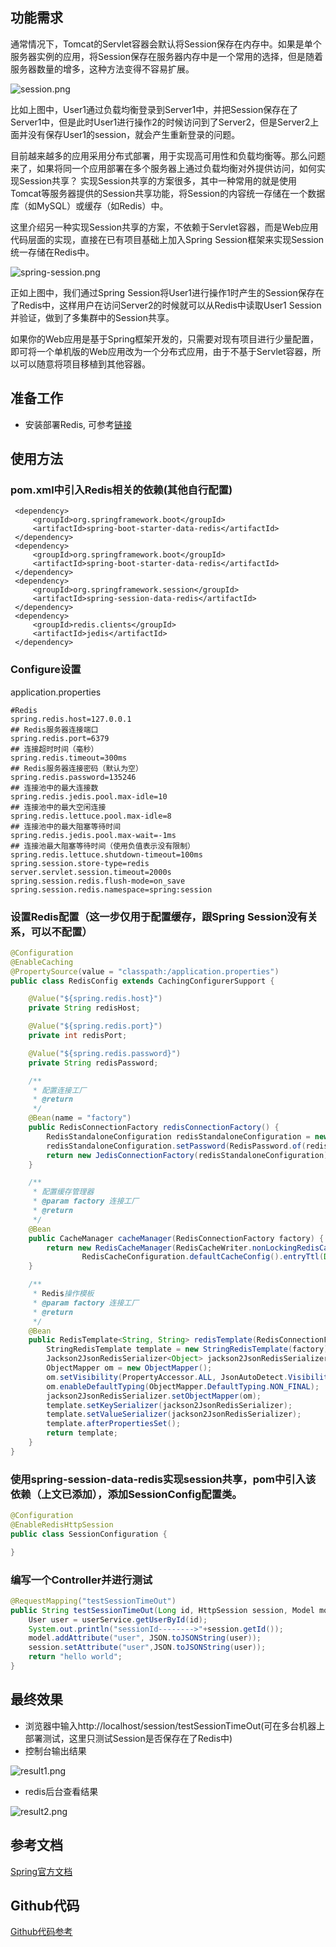 ## 功能需求
通常情况下，Tomcat的Servlet容器会默认将Session保存在内存中。如果是单个服务器实例的应用，将Session保存在服务器内存中是一个常用的选择，但是随着服务器数量的增多，这种方法变得不容易扩展。

![session.png](https://github.com/guangxush/iTechHeart/blob/master/image/Redis/redis1.png)

比如上图中，User1通过负载均衡登录到Server1中，并把Session保存在了Server1中，但是此时User1进行操作2的时候访问到了Server2，但是Server2上面并没有保存User1的session，就会产生重新登录的问题。

目前越来越多的应用采用分布式部署，用于实现高可用性和负载均衡等。那么问题来了，如果将同一个应用部署在多个服务器上通过负载均衡对外提供访问，如何实现Session共享？
实现Session共享的方案很多，其中一种常用的就是使用Tomcat等服务器提供的Session共享功能，将Session的内容统一存储在一个数据库（如MySQL）或缓存（如Redis）中。

这里介绍另一种实现Session共享的方案，不依赖于Servlet容器，而是Web应用代码层面的实现，直接在已有项目基础上加入Spring Session框架来实现Session统一存储在Redis中。

![spring-session.png](https://github.com/guangxush/iTechHeart/blob/master/image/Redis/redis1.png)

正如上图中，我们通过Spring Session将User1进行操作1时产生的Session保存在了Redis中，这样用户在访问Server2的时候就可以从Redis中读取User1 Session并验证，做到了多集群中的Session共享。

如果你的Web应用是基于Spring框架开发的，只需要对现有项目进行少量配置，即可将一个单机版的Web应用改为一个分布式应用，由于不基于Servlet容器，所以可以随意将项目移植到其他容器。

## 准备工作
- 安装部署Redis, 可参考[链接](http://www.runoob.com/redis/redis-install.html)

## 使用方法
### pom.xml中引入Redis相关的依赖(其他自行配置)
```
 <dependency>
     <groupId>org.springframework.boot</groupId>
     <artifactId>spring-boot-starter-data-redis</artifactId>
 </dependency>
 <dependency>
     <groupId>org.springframework.boot</groupId>
     <artifactId>spring-boot-starter-data-redis</artifactId>
 </dependency>
 <dependency>
     <groupId>org.springframework.session</groupId>
     <artifactId>spring-session-data-redis</artifactId>
 </dependency>
 <dependency>
     <groupId>redis.clients</groupId>
     <artifactId>jedis</artifactId>
 </dependency>
```
### Configure设置
application.properties
```
#Redis
spring.redis.host=127.0.0.1
## Redis服务器连接端口
spring.redis.port=6379
## 连接超时时间（毫秒）
spring.redis.timeout=300ms
## Redis服务器连接密码（默认为空）
spring.redis.password=135246
## 连接池中的最大连接数
spring.redis.jedis.pool.max-idle=10
## 连接池中的最大空闲连接
spring.redis.lettuce.pool.max-idle=8
## 连接池中的最大阻塞等待时间
spring.redis.jedis.pool.max-wait=-1ms
## 连接池最大阻塞等待时间（使用负值表示没有限制）
spring.redis.lettuce.shutdown-timeout=100ms
spring.session.store-type=redis
server.servlet.session.timeout=2000s
spring.session.redis.flush-mode=on_save
spring.session.redis.namespace=spring:session
```
### 设置Redis配置（这一步仅用于配置缓存，跟Spring Session没有关系，可以不配置）
```java
@Configuration
@EnableCaching
@PropertySource(value = "classpath:/application.properties")
public class RedisConfig extends CachingConfigurerSupport {

    @Value("${spring.redis.host}")
    private String redisHost;

    @Value("${spring.redis.port}")
    private int redisPort;

    @Value("${spring.redis.password}")
    private String redisPassword;

    /**
     * 配置连接工厂
     * @return
     */
    @Bean(name = "factory")
    public RedisConnectionFactory redisConnectionFactory() {
        RedisStandaloneConfiguration redisStandaloneConfiguration = new RedisStandaloneConfiguration(redisHost, redisPort);
        redisStandaloneConfiguration.setPassword(RedisPassword.of(redisPassword));
        return new JedisConnectionFactory(redisStandaloneConfiguration);
    }

    /**
     * 配置缓存管理器
     * @param factory 连接工厂
     * @return
     */
    @Bean
    public CacheManager cacheManager(RedisConnectionFactory factory) {
        return new RedisCacheManager(RedisCacheWriter.nonLockingRedisCacheWriter(factory),
                RedisCacheConfiguration.defaultCacheConfig().entryTtl(Duration.ofMinutes(30)).disableCachingNullValues());
    }

    /**
     * Redis操作模板
     * @param factory 连接工厂
     * @return
     */
    @Bean
    public RedisTemplate<String, String> redisTemplate(RedisConnectionFactory factory) {
        StringRedisTemplate template = new StringRedisTemplate(factory);
        Jackson2JsonRedisSerializer<Object> jackson2JsonRedisSerializer = new Jackson2JsonRedisSerializer<>(Object.class);
        ObjectMapper om = new ObjectMapper();
        om.setVisibility(PropertyAccessor.ALL, JsonAutoDetect.Visibility.ANY);
        om.enableDefaultTyping(ObjectMapper.DefaultTyping.NON_FINAL);
        jackson2JsonRedisSerializer.setObjectMapper(om);
        template.setKeySerializer(jackson2JsonRedisSerializer);
        template.setValueSerializer(jackson2JsonRedisSerializer);
        template.afterPropertiesSet();
        return template;
    }
}
```
### 使用spring-session-data-redis实现session共享，pom中引入该依赖（上文已添加），添加SessionConfig配置类。

```java
@Configuration
@EnableRedisHttpSession
public class SessionConfiguration {

}
```

### 编写一个Controller并进行测试
```java
@RequestMapping("testSessionTimeOut")
public String testSessionTimeOut(Long id, HttpSession session, Model model){
    User user = userService.getUserById(id);
    System.out.println("sessionId-------->"+session.getId());
    model.addAttribute("user", JSON.toJSONString(user));
    session.setAttribute("user",JSON.toJSONString(user));
    return "hello world";
}
```

## 最终效果
- 浏览器中输入http://localhost/session/testSessionTimeOut(可在多台机器上部署测试，这里只测试Session是否保存在了Redis中)
- 控制台输出结果

![result1.png](https://github.com/guangxush/iTechHeart/blob/master/image/Redis/redis3.png)

- redis后台查看结果

![result2.png](https://github.com/guangxush/iTechHeart/blob/master/image/Redis/redis4.png)

## 参考文档
[Spring官方文档](https://docs.spring.io/spring-session/docs/current/reference/html5/guides/boot-redis.html#boot-sample)

## Github代码
[Github代码参考](https://github.com/guangxush/SpringBoot_Redis)
